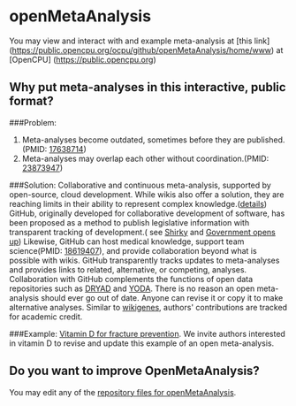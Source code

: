 openMetaAnalysis  
==================

You may view and interact with and example meta-analysis at [this link] (https://public.opencpu.org/ocpu/github/openMetaAnalysis/home/www) at [OpenCPU] (https://public.opencpu.org)

Why put meta-analyses in this interactive, public format?
-----------------------------------------------------
###Problem:

1.    Meta-analyses become outdated, sometimes before they are published.(PMID: [17638714](http://pubmed.gov/17638714))
2.    Meta-analyses may overlap each other without coordination.(PMID: [23873947](http://pubmed.gov/23873947))

###Solution:
Collaborative and continuous meta-analysis, supported by open-source, cloud development. While wikis also offer a solution, they are reaching limits in their ability to represent complex knowledge.([details](http://www.technologyreview.com/featuredstory/520446/the-decline-of-wikipedia/)) GitHub, originally developed for collaborative development of software, has been proposed as a method to publish legislative information with transparent tracking of development.( see [Shirky](http://www.ted.com/talks/clay_shirky_how_the_internet_will_one_day_transform_government.html) and [Government opens up](https://github.com/blog/1874-government-opens-up-10k-active-government-users-on-github)) Likewise, GitHub can host medical knowledge, support team science(PMID: [18619407](http://pubmed.gov/18619407)), and provide collaboration beyond what is possible with wikis. GitHub transparently tracks updates to meta-analyses and provides links to related, alternative, or competing, analyses. Collaboration with GitHub complements the functions of open data repositories such as [DRYAD](http://datadryad.org/) and [YODA](http://medicine.yale.edu/core/projects/yodap/index.aspx). There is no reason an open meta-analysis should ever go out of date. Anyone can revise it or copy it to make alternative analyses. Similar to [wikigenes](https://www.wikigenes.org/), authors' contributions are tracked for academic credit.

###Example:
[Vitamin D for fracture prevention](https://github.com/openMetaAnalysis/Vitamin-D-for-fracture-prevention/blob/master/README.md).  We invite authors interested in vitamin D to revise and update this example of an open meta-analysis.

Do you want to improve OpenMetaAnalysis?
--------------------------------------------
You may edit any of the [repository files for openMetaAnalysis](https://github.com/openMetaAnalysis/binary).
